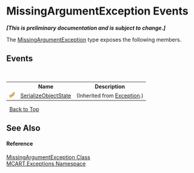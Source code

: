 # MissingArgumentException Events
 _**\[This is preliminary documentation and is subject to change.\]**_

The <a href="149af8d2-ee2f-a817-4ff6-f2041338c27a">MissingArgumentException</a> type exposes the following members.


## Events
&nbsp;<table><tr><th></th><th>Name</th><th>Description</th></tr><tr><td>![Protected event](media/protevent.gif "Protected event")</td><td><a href="http://msdn2.microsoft.com/es-es/library/ee332915" target="_blank">SerializeObjectState</a></td><td> (Inherited from <a href="http://msdn2.microsoft.com/es-es/library/c18k6c59" target="_blank">Exception</a>.)</td></tr></table>&nbsp;
<a href="#missingargumentexception-events">Back to Top</a>

## See Also


#### Reference
<a href="149af8d2-ee2f-a817-4ff6-f2041338c27a">MissingArgumentException Class</a><br /><a href="36e6166c-cb29-ee06-1b8a-ebc61fae7b0a">MCART.Exceptions Namespace</a><br />